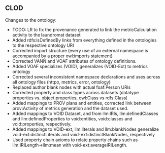 ## CLOD

Changes to the ontology:

* TODO: LR to fix the provenance generated to link the metricCalculation activity to the laundromat dataset
* Added rdfs:isDefinedBy links from everything defined in the ontologies to the respective ontology URI
* Corrected import structure (every use of an external namespace is accompanied by a proper owl:imports statement)
* Corrected VANN and VOAF attributes of ontology definitions.
* Added VOAF specializes (VOID), generalizes (VOID-Ext) to metrics ontology
* Corrected several inconsistent namespace declarations and uses across all ontology files (httpo, metrics, error, ontology)
* Replaced author blank nodes with actual foaf:Person URIs
* Corrected property and class types across datasets (datatype properties vs. object properties, owl:Class vs rdfs:Class)
* Added mappings to PROV plans and entities, corrected link between prov:Activity of metrics generation and the dataset used. 
* Added mappings to VOID Dataset, and from llm:IRIs, llm:definedClasses and llm:definedProperties to void:entities, void:classes and void:properties, respectively.
* Added mappings to VOID-ext, llm:literals and llm:blankNodes generalize void-ext:distinctLiterals and void-ext:distinctBlankNodes, respectively
* Used property chain axioms to relate property chains such as llm:IRILength->llm:mean with void-ext:averageIRILength.
